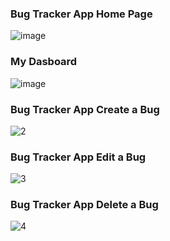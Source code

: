 <h3 text-align:center>Bug Tracker App Home Page </h3>

![image](https://github.com/stefanborcia/BugTrackerApp/assets/98278002/0e6ad298-d12b-42a9-b39e-f245b4866848)

<h3>My Dasboard</h3>

![image](https://github.com/stefanborcia/BugTrackerApp/assets/98278002/36bc5ea1-6047-4925-91bc-e58aba528f0b)


<h3 text-align:center>Bug Tracker App Create a Bug</h3>

![2](https://github.com/stefanborcia/BugTrackerApp/assets/98278002/9f4b6a6f-cd14-4741-a79b-168738159bca)

<h3 text-align:center>Bug Tracker App Edit a Bug</h3>

![3](https://github.com/stefanborcia/BugTrackerApp/assets/98278002/8c3ebd07-0af9-412e-89af-859f1c34209f)

<h3 text-align:center>Bug Tracker App Delete a Bug</h3>

![4](https://github.com/stefanborcia/BugTrackerApp/assets/98278002/24c9b01f-ce7c-4172-81f8-71bba3d40dbe)
